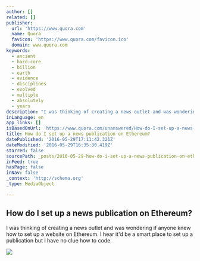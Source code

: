 ```yaml
---
author: []
related: []
publisher:
  url: 'https://www.quora.com'
  name: Quora
  favicon: 'https://www.quora.com/favicon.ico'
  domain: www.quora.com
keywords:
  - ancient
  - hard-core
  - billion
  - earth
  - evidence
  - disciplines
  - evolved
  - multiple
  - absolutely
  - years
description: "I was thinking of creating a news outlet and was wondering if anyone knew how to set up a website on Ethereum. I hear it'd be a smart place to set up a publication but I have no clue how to code."
inLanguage: en
app_links: []
isBasedOnUrl: 'https://www.quora.com/unanswered/How-do-I-set-up-a-news-publication-on-Ethereum'
title: How do I set up a news publication on Ethereum?
datePublished: '2016-05-29T17:11:42.321Z'
dateModified: '2016-05-29T16:35:30.419Z'
starred: false
sourcePath: _posts/2016-05-29-how-do-i-set-up-a-news-publication-on-ethereum.md
inFeed: true
hasPage: false
inNav: false
_context: 'http://schema.org'
_type: MediaObject

---
```

<article style=""><h1>How do I set up a news publication on Ethereum?</h1><p>I was thinking of creating a news outlet and was wondering if anyone knew how to set up a website on Ethereum. I hear it'd be a smart place to set up a publication but I have no clue how to code.</p><img src="https://qsf.is.quoracdn.net/-images.new_grid.fb_share_default.pnge6dde9cfa6e03c43.png" /></article>